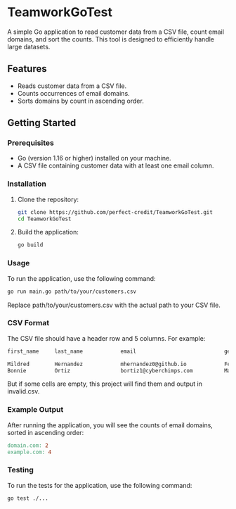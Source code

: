 # TeamworkGoTest

A simple Go application to read customer data from a CSV file, count email domains, and sort the counts. This tool is designed to efficiently handle large datasets.

## Features

- Reads customer data from a CSV file.
- Counts occurrences of email domains.
- Sorts domains by count in ascending order.

## Getting Started

### Prerequisites

- Go (version 1.16 or higher) installed on your machine.
- A CSV file containing customer data with at least one email column.

### Installation

1. Clone the repository:

   ```bash
   git clone https://github.com/perfect-credit/TeamworkGoTest.git
   cd TeamworkGoTest
   ```

2. Build the application:

   ```bash
   go build
   ```

### Usage

To run the application, use the following command:

```bash
go run main.go path/to/your/customers.csv
```

Replace path/to/your/customers.csv with the actual path to your CSV file.

### CSV Format

The CSV file should have a header row and 5 columns. For example:

```bash
first_name     last_name            email                            gender            ip_address

Mildred        Hernandez            mhernandez0@github.io            Female            38.194.51.128
Bonnie         Ortiz                bortiz1@cyberchimps.com          Male              197.54.209.129
```

But if some cells are empty, this project will find them and output in invalid.csv.

### Example Output

After running the application, you will see the counts of email domains, sorted in ascending order:

```makefile
domain.com: 2
example.com: 4
```

### Testing

To run the tests for the application, use the following command:

```bash
go test ./...
```

